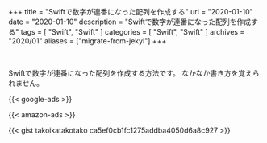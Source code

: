 +++
title =  "Swiftで数字が連番になった配列を作成する"
url = "2020-01-10"
date = "2020-01-10"
description = "Swiftで数字が連番になった配列を作成する"
tags = [
    "Swift", "Swift"
]
categories = [
    "Swift", "Swift"
]
archives = "2020/01"
aliases = ["migrate-from-jekyl"]
+++

<br>

Swiftで数字が連番になった配列を作成する方法です。
なかなか書き方を覚えられません。

<!-- Google Ads -->
{{< google-ads >}}

<!-- Amazon Ads -->
{{< amazon-ads >}}

{{< gist takoikatakotako ca5ef0cb1fc1275addba4050d6a8c927 >}}
